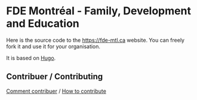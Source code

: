 FDE Montréal - Family, Development and Education
================================================

Here is the source code to the https://fde-mtl.ca website.  You can freely fork
it and use it for your organisation.

It is based on [Hugo](https://gohugo.io).

Contribuer / Contributing
-------------------------

[Comment contribuer](CONTRIBUER.md) / [How to contribute](CONTRIBUTING.md)
